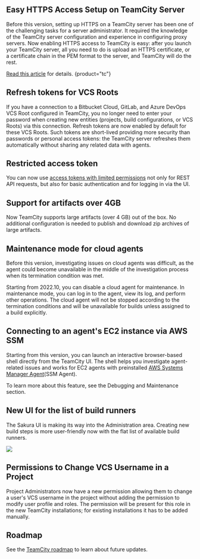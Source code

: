 [//]: # (title: What's New in TeamCity 2022.10)
[//]: # (auxiliary-id: What's New in TeamCity 2022.10;What's New in TeamCity)


## Easy HTTPS Access Setup on TeamCity Server

Before this version, setting up HTTPS on a TeamCity server has been one of the challenging tasks for a server administrator. 
It required the knowledge of the TeamCity server configuration and experience in configuring proxy servers. 
Now enabling HTTPS access to TeamCity is easy: after you launch your TeamCity server, 
all you need to do is upload an HTTPS certificate, or a certificate chain in the PEM format to the server, 
and TeamCity will do the rest.

[Read this article](https-server-settings.md) for details.
{product="tc"}

## Refresh tokens for VCS Roots

If you have a connection to a Bitbucket Cloud, GitLab, and Azure DevOps VCS Root configured in TeamCity, you no longer need to enter your password when creating new entities 
(projects, build configurations, or VCS Roots) via this connection.
Refresh tokens are now enabled by default for these VCS Roots. Such tokens are short-lived providing more security than passwords or personal access tokens: 
the TeamCity server refreshes them automatically without sharing any related data with agents.

## Restricted access token

You can now use [access tokens with limited permissions](configuring-your-user-profile.md#token-scope) not only for REST API requests, but also for basic authentication and for logging in via the UI.

## Support for artifacts over 4GB

Now TeamCity supports large artifacts (over 4 GB) out of the box. No additional configuration is needed to publish and download zip archives of large artifacts.

## Maintenance mode for cloud agents

Before this version, investigating issues on cloud agents was difficult, as the agent could become unavailable in the middle of the investigation process when its termination condition was met. 

Starting from 2022.10, you can disable a cloud agent for maintenance. In maintenance mode, you can log in to the agent, view its log, and perform other operations. 
The cloud agent will not be stopped according to the termination conditions and will be unavailable for builds unless assigned to a build explicitly.

## Connecting to an agent's EC2 instance via AWS SSM 

Starting from this version, you can launch an interactive browser-based shell directly from the TeamCity UI. The shell helps you investigate agent-related issues and works for EC2 agents with preinstalled [AWS Systems Manager Agent](https://docs.aws.amazon.com/systems-manager/latest/userguide/prereqs-ssm-agent.html)(SSM Agent).

To learn more about this feature, see the Debugging and Maintenance section.

## New UI for the list of build runners

The Sakura UI is making its way into the Administration area. Creating new build steps is more user-friendly now with the flat list of available build runners.

<img src="flat-list-build-runners.png" />


## Permissions to Change VCS Username in a Project

Project Administrators now have a new permission allowing them to change a user's VCS username in the project without adding the permission to modify user profile and roles. 
The permission will be present for this role in the new TeamCity installations; for existing installations it has to be added manually.

## Roadmap

See the [TeamCity roadmap](https://www.jetbrains.com/teamcity/roadmap/#teamcity-roadmap) to learn about future updates.